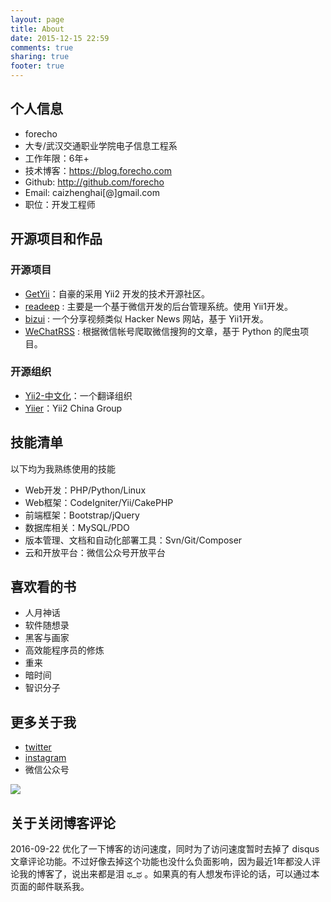 ```yaml
---
layout: page
title: About
date: 2015-12-15 22:59
comments: true
sharing: true
footer: true
---
```


## 个人信息

 - forecho
 - 大专/武汉交通职业学院电子信息工程系
 - 工作年限：6年+
 - 技术博客：<https://blog.forecho.com>
 - Github: <http://github.com/forecho>
 - Email: caizhenghai[@]gmail.com
 - 职位：开发工程师

## 开源项目和作品

### 开源项目

 - [GetYii](https://github.com/iiYii/getyii)：自豪的采用 Yii2 开发的技术开源社区。
 - [readeep](https://github.com/forecho/readeep) : 主要是一个基于微信开发的后台管理系统。使用 Yii1开发。
 - [bizui](http://github.com/forecho/bizui) : 一个分享视频类似 Hacker News 网站，基于 Yii1开发。
 - [WeChatRSS](https://github.com/forecho/WeChatRSS) : 根据微信帐号爬取微信搜狗的文章，基于 Python 的爬虫项目。


### 开源组织

- [Yii2-中文化](https://github.com/yii2-chinesization)：一个翻译组织
- [Yiier](https://github.com/yiier)：Yii2 China Group

## 技能清单

以下均为我熟练使用的技能

- Web开发：PHP/Python/Linux
- Web框架：CodeIgniter/Yii/CakePHP
- 前端框架：Bootstrap/jQuery
- 数据库相关：MySQL/PDO
- 版本管理、文档和自动化部署工具：Svn/Git/Composer
- 云和开放平台：微信公众号开放平台

## 喜欢看的书

- 人月神话
- 软件随想录
- 黑客与画家
- 高效能程序员的修炼
- 重来
- 暗时间
- 智识分子

## 更多关于我

- [twitter](https://twitter.com/caizhenghai)
- [instagram](https://www.instagram.com/forecho/)
- 微信公众号

![](http://i.imgur.com/J2ZeYYUm.jpg)

## 关于关闭博客评论

2016-09-22 优化了一下博客的访问速度，同时为了访问速度暂时去掉了 disqus 文章评论功能。不过好像去掉这个功能也没什么负面影响，因为最近1年都没人评论我的博客了，说出来都是泪 ಥ_ಥ 。如果真的有人想发布评论的话，可以通过本页面的邮件联系我。
